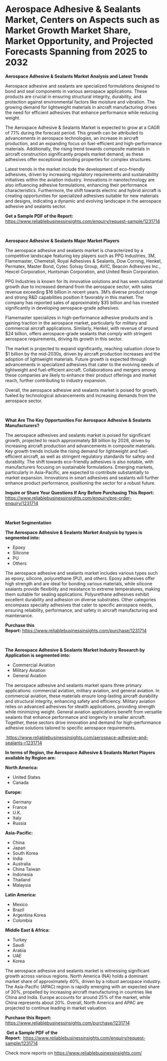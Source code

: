 <p><h1>Aerospace Adhesive & Sealants Market, Centers on Aspects such as Market Growth Market Share, Market Opportunity, and Projected Forecasts Spanning from 2025 to 2032</h1></p><p><strong>Aerospace Adhesive & Sealants Market Analysis and Latest Trends</strong></p>
<p><p>Aerospace adhesive and sealants are specialized formulations designed to bond and seal components in various aerospace applications. These products are crucial in ensuring structural integrity, durability, and protection against environmental factors like moisture and vibration. The growing demand for lightweight materials in aircraft manufacturing drives the need for efficient adhesives that enhance performance while reducing weight.</p><p>The Aerospace Adhesive & Sealants Market is expected to grow at a CAGR of 7.1% during the forecast period. This growth can be attributed to advancements in aerospace technologies, an increase in aircraft production, and an expanding focus on fuel-efficient and high-performance materials. Additionally, the rising trend towards composite materials in aircraft construction significantly propels market demand, as these adhesives offer exceptional bonding properties for complex structures.</p><p>Latest trends in the market include the development of eco-friendly adhesives, driven by increasing regulatory requirements and sustainability initiatives within the aviation industry. Innovations in nanotechnology are also influencing adhesive formulations, enhancing their performance characteristics. Furthermore, the shift towards electric and hybrid aircraft is creating opportunities for specialized adhesives suitable for new materials and designs, indicating a dynamic and evolving landscape in the aerospace adhesive and sealants sector.</p></p>
<p><strong>Get a Sample PDF of the Report:&nbsp;</strong> <a href="https://www.reliablebusinessinsights.com/enquiry/request-sample/1231714?utm_campaign=3177&utm_medium=2&utm_source=Github&utm_content=ia&utm_term=03042025&utm_id=aerospace-adhesive-sealants">https://www.reliablebusinessinsights.com/enquiry/request-sample/1231714</a></p>
<p>&nbsp;</p>
<p><strong>Aerospace Adhesive & Sealants Major Market Players</strong></p>
<p><p>The aerospace adhesive and sealants market is characterized by a competitive landscape featuring key players such as PPG Industries, 3M, Flamemaster, Chemetall, Royal Adhesives & Sealants, Dow Corning, Henkel, Permatex, Master Bond, Cytec Solvay Group, AVIC, Beacon Adhesives Inc., Hexcel Corporation, Huntsman Corporation, and United Resin Corporation. </p><p>PPG Industries is known for its innovative solutions and has seen substantial growth due to increased demand from the aerospace sector, with sales revenue exceeding $16 billion in recent years. 3M’s diverse product range and strong R&D capabilities position it favorably in this market. The company has reported sales of approximately $35 billion and has invested significantly in developing aerospace-grade adhesives.</p><p>Flamemaster specializes in high-performance adhesive products and is gaining traction in the aerospace market, particularly for military and commercial aircraft applications. Similarly, Henkel, with revenue of around $24 billion, offers aerospace-grade sealants that comply with stringent aerospace requirements, driving its growth in this sector. </p><p>The market is projected to expand significantly, reaching valuation close to $1 billion by the mid-2030s, driven by aircraft production increases and the adoption of lightweight materials. Future growth is expected through advancements in specialized adhesives that cater to the evolving needs of lightweight and fuel-efficient aircraft. Collaborations and mergers among these companies are likely to enhance their product offerings and market reach, further contributing to industry expansion. </p><p>Overall, the aerospace adhesive and sealants market is poised for growth, fueled by technological advancements and increasing demands from the aerospace sector.</p></p>
<p>&nbsp;</p>
<p><strong>What Are The Key Opportunities For Aerospace Adhesive & Sealants Manufacturers?</strong></p>
<p><p>The aerospace adhesives and sealants market is poised for significant growth, projected to reach approximately $8 billion by 2028, driven by increasing aircraft production and advancements in composite materials. Key growth trends include the rising demand for lightweight and fuel-efficient aircraft, as well as stringent regulatory standards for safety and durability. The shift towards eco-friendly adhesives is also notable, with manufacturers focusing on sustainable formulations. Emerging markets, particularly in Asia-Pacific, are expected to contribute substantially to market expansion. Innovations in smart adhesives and sealants will further enhance product performance, positioning the sector for a robust future.</p></p>
<p><strong>Inquire or Share Your Questions If Any Before Purchasing This Report:</strong> <a href="https://www.reliablebusinessinsights.com/enquiry/pre-order-enquiry/1231714?utm_campaign=3177&utm_medium=2&utm_source=Github&utm_content=ia&utm_term=03042025&utm_id=aerospace-adhesive-sealants">https://www.reliablebusinessinsights.com/enquiry/pre-order-enquiry/1231714</a></p>
<p>&nbsp;</p>
<p><strong>Market Segmentation</strong></p>
<p><strong>The Aerospace Adhesive & Sealants Market Analysis by types is segmented into:</strong></p>
<p><ul><li>Epoxy</li><li>Silicone</li><li>PU</li><li>Others</li></ul></p>
<p><p>The aerospace adhesive and sealants market includes various types such as epoxy, silicone, polyurethane (PU), and others. Epoxy adhesives offer high strength and are ideal for bonding various materials, while silicone sealants provide flexibility and resistance to extreme temperatures, making them suitable for sealing applications. Polyurethane adhesives exhibit excellent durability and adhesion on diverse substrates. Other categories encompass specialty adhesives that cater to specific aerospace needs, ensuring reliability, performance, and safety in aircraft manufacturing and maintenance.</p></p>
<p><strong>Purchase this Report:&nbsp;</strong><a href="https://www.reliablebusinessinsights.com/purchase/1231714?utm_campaign=3177&utm_medium=2&utm_source=Github&utm_content=ia&utm_term=03042025&utm_id=aerospace-adhesive-sealants">https://www.reliablebusinessinsights.com/purchase/1231714</a></p>
<p>&nbsp;</p>
<p><strong>The Aerospace Adhesive & Sealants Market Industry Research by Application is segmented into:</strong></p>
<p><ul><li>Commercial Aviation</li><li>Military Aviation</li><li>General Aviation</li></ul></p>
<p><p>The aerospace adhesive and sealants market spans three primary applications: commercial aviation, military aviation, and general aviation. In commercial aviation, these materials ensure long-lasting aircraft durability and structural integrity, enhancing safety and efficiency. Military aviation relies on advanced adhesives for stealth applications, providing strength while minimizing weight. General aviation applications benefit from versatile sealants that enhance performance and longevity in smaller aircraft. Together, these sectors drive innovation and demand for high-performance adhesive solutions tailored to specific aerospace requirements.</p></p>
<p><a href="https://www.reliablebusinessinsights.com/aerospace-adhesive-and-sealants-r1231714?utm_campaign=3177&utm_medium=2&utm_source=Github&utm_content=ia&utm_term=03042025&utm_id=aerospace-adhesive-sealants">&nbsp;https://www.reliablebusinessinsights.com/aerospace-adhesive-and-sealants-r1231714</a></p>
<p><strong>In terms of Region, the Aerospace Adhesive & Sealants Market Players available by Region are:</strong></p>
<p>
    <p> <strong> North America: </strong>
        <ul>
            <li>United States</li>
            <li>Canada</li>
        </ul>
        </p> 
    <p> <strong> Europe: </strong>
        <ul>
            <li>Germany</li>
            <li>France</li>
            <li>U.K.</li>
            <li>Italy</li>
            <li>Russia</li>
        </ul>
        </p> 
    <p> <strong> Asia-Pacific: </strong>
        <ul>
            <li>China</li>
            <li>Japan</li>
            <li>South Korea</li>
            <li>India</li>
            <li>Australia</li>
            <li>China Taiwan</li>
            <li>Indonesia</li>
            <li>Thailand</li>
            <li>Malaysia</li>
        </ul>
        </p> 
    <p> <strong> Latin America: </strong>
        <ul>
            <li>Mexico</li>
            <li>Brazil</li>
            <li>Argentina Korea</li>
            <li>Colombia</li>
        </ul>
        </p> 
    <p> <strong> Middle East & Africa: </strong>
        <ul>
            <li>Turkey</li>
            <li>Saudi</li>
            <li>Arabia</li>
            <li>UAE</li>
            <li>Korea</li>
        </ul>
    </p>
    </p>
<p><p>The aerospace adhesive and sealants market is witnessing significant growth across various regions. North America (NA) holds a dominant market share of approximately 40%, driven by a robust aerospace industry. The Asia-Pacific (APAC) region is rapidly emerging with an expected share of 30%, propelled by increasing aircraft manufacturing in countries like China and India. Europe accounts for around 25% of the market, while China represents about 20%. Overall, North America and APAC are projected to continue leading in market valuation.</p></p>
<p><strong>Purchase this Report: </strong><a href="https://www.reliablebusinessinsights.com/purchase/1231714?utm_campaign=3177&utm_medium=2&utm_source=Github&utm_content=ia&utm_term=03042025&utm_id=aerospace-adhesive-sealants">https://www.reliablebusinessinsights.com/purchase/1231714</a></p>
<p>&nbsp;<strong>Get a Sample PDF of the Report:&nbsp;&nbsp;</strong><a href="https://www.reliablebusinessinsights.com/enquiry/request-sample/1231714?utm_campaign=3177&utm_medium=2&utm_source=Github&utm_content=ia&utm_term=03042025&utm_id=aerospace-adhesive-sealants">https://www.reliablebusinessinsights.com/enquiry/request-sample/1231714</a></p>
<p><strong></strong></p>
<p>Check more reports on <a href="https://www.reliablebusinessinsights.com/?utm_campaign=3177&utm_medium=2&utm_source=Github&utm_content=ia&utm_term=03042025&utm_id=aerospace-adhesive-sealants">https://www.reliablebusinessinsights.com/</a></p>